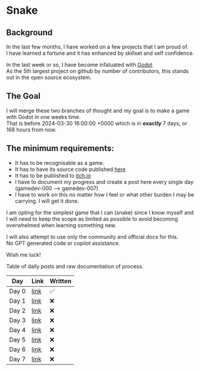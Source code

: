 # Snake

## Background
In the last few months, I have worked on a few projects that I am proud of.  
I have learned a fortune and it has enhanced by skillset and self confidence.  

In the last week or so, I have become infatuated with [Godot](https://godotengine.org/)  
As the 5th largest project on github by number of contributors, this stands out in the open source ecosystem.  


## The Goal
I will merge these two branches of thought and my goal is to make a game with Godot in one weeks time.  
That is before 2024-03-30 16:00:00 +0000 which is in **exactly** 7 days, or 168 hours from now.  

## The minimum requirements:  
- It has to be recognisable as a game.  
- It has to have its source code published [here](https://github.com/444B/learning-godot/tree/main/snake)  
- It has to be published to [itch.io](https://444b.itch.io/)  
- I have to document my progress and create a post here every single day (gamedev-000 --> gamedev-007)  
- I have to work on this no matter how I feel or what other burden I may be carrying. I will get it done.  

I am opting for the simplest game that I can (snake) since I know myself and I will need to keep the scope as limited as possible to avoid becoming overwhelmed when learning something new.  

I will also attempt to use only the community and official docs for this.  
No GPT generated code or copilot assistance.  

Wish me luck!

Table of daily posts and raw documentation of process.  

| Day  | Link | Written |
| ------------- | ------------- | ------------- | 
| Day 0  | [link](https://github.com/444B/learning-godot/tree/main/snake/docs/gamedev-000.md)  |✅|
| Day 1  | [link](https://github.com/444B/learning-godot/tree/main/snake/docs/gamedev-001.md)  |❌|
| Day 2  | [link](https://github.com/444B/learning-godot/tree/main/snake/docs/gamedev-002.md)  |❌|
| Day 3  | [link](https://github.com/444B/learning-godot/tree/main/snake/docs/gamedev-003.md)  |❌|
| Day 4  | [link](https://github.com/444B/learning-godot/tree/main/snake/docs/gamedev-004.md)  |❌|
| Day 5  | [link](https://github.com/444B/learning-godot/tree/main/snake/docs/gamedev-005.md)  |❌|
| Day 6  | [link](https://github.com/444B/learning-godot/tree/main/snake/docs/gamedev-006.md)  |❌|
| Day 7  | [link](https://github.com/444B/learning-godot/tree/main/snake/docs/gamedev-007.md)  |❌|